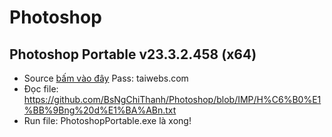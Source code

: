 # Photoshop
## Photoshop Portable v23.3.2.458 (x64)
  - Source [bấm vào đây](https://bsthanh-my.sharepoint.com/:u:/g/personal/0914678254_bsthanh_onmicrosoft_com/EUszi-AdsspDkB8ohNiv5tQBBg3nBqo-grOglrt3k8h2Ww?e=fjWk3b) Pass: taiwebs.com
  - Đọc file: https://github.com/BsNgChiThanh/Photoshop/blob/IMP/H%C6%B0%E1%BB%9Bng%20d%E1%BA%ABn.txt
  - Run file: PhotoshopPortable.exe là xong!
